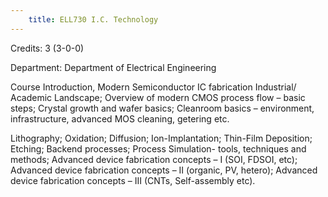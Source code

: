 ```yaml
---
    title: ELL730 I.C. Technology
---
```

Credits: 3 (3-0-0)

Department: Department of Electrical Engineering

Course Introduction, Modern Semiconductor IC fabrication Industrial/ Academic Landscape; Overview of modern CMOS process flow – basic steps; Crystal growth and wafer basics; Cleanroom basics – environment, infrastructure, advanced MOS cleaning, getering etc.

Lithography; Oxidation; Diffusion; Ion-Implantation; Thin-Film Deposition; Etching; Backend processes; Process Simulation- tools, techniques and methods; Advanced device fabrication concepts – I (SOI, FDSOI, etc); Advanced device fabrication concepts – II (organic, PV, hetero); Advanced device fabrication concepts – III (CNTs, Self-assembly etc).